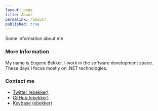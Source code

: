 ```yaml
---
layout: page
title: About
permalink: /about/
published: true
---
```


Some information about me

### More Information

My name is Eugene Bekker.  I work in the software development space.  These days I focus mostly on .NET technologies.

### Contact me

<!-- stolen from https://daveaglick.com/about thanks! -->
<ul class="list-unstyled">
    <li><a href="https://twitter.com/ebekker"><i
			class="fa fa-twitter"></i> Twitter (ebekker)</a></li>
    <li><a href="https://github.com/ebekker"><i
			class="fa fa-github"></i> GitHub (ebekker)</a></li>
    <li><a href="https://keybase.io/ebekker"><i
			class="fa fa-key"></i> Keybase (ebekker)</a></li>
    <!--<li><a href="http://stackoverflow.com/users/807064/daveaglick"><i
			class="fa fa-stack-overflow"></i> Stack Overflow (daveaglick)</a></li>-->
    <!--<li><a href="http://www.linkedin.com/pub/dave-glick/a/871/424/"><i
			class="fa fa-linkedin"></i> LinkedIn</a></li>-->
</ul>

